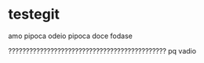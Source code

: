 # testegit

amo pipoca
odeio pipoca doce
fodase

????????????????????????????????????????????? pq vadio